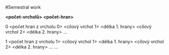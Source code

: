#Semestral work

**<počet-vrcholů> <počet-hran>**

0 <počet hran z vrcholu 0> <cílový vrchol 1> <délka 1. hrany> <cílový vrchol 2> <délka 2. hrany> ...

1 <počet hran z vrcholu 1> <cílový vrchol 1> <délka 1. hrany> <cílový vrchol 2> <délka 2. hrany> ...
...